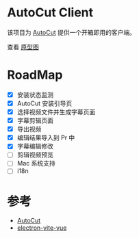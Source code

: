 # AutoCut Client

该项目为 [AutoCut](https://github.com/mli/autocut) 提供一个开箱即用的客户端。

查看 [原型图](https://js.design/f/T0LLLh?p=g8rtx09zle)

# RoadMap

- [x] 安装状态监测
- [x] AutoCut 安装引导页
- [x] 选择视频文件并生成字幕页面
- [x] 字幕剪辑页面
- [x] 导出视频
- [x] 编辑结果导入到 Pr 中
- [x] 字幕编辑修改
- [ ] 剪辑视频预览
- [ ] Mac 系统支持
- [ ] i18n

# 参考

- [AutoCut](https://github.com/mli/autocut)
- [electron-vite-vue](https://github.com/electron-vite/electron-vite-vue)
